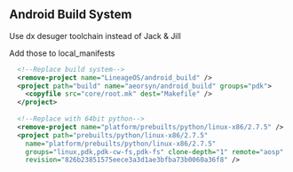 ## Android Build System

Use dx desuger toolchain instead of Jack & Jill

Add those to local_manifests

```xml
  <!--Replace build system-->
  <remove-project name="LineageOS/android_build" />
  <project path="build" name="aeorsyn/android_build" groups="pdk">
    <copyfile src="core/root.mk" dest="Makefile" />
  </project>
  
  <!--Replace with 64bit python-->
  <remove-project name="platform/prebuilts/python/linux-x86/2.7.5" />
  <project path="prebuilts/python/linux-x86/2.7.5" 
    name="platform/prebuilts/python/linux-x86/2.7.5" 
    groups="linux,pdk,pdk-cw-fs,pdk-fs" clone-depth="1" remote="aosp"
    revision="826b23851575eece3a3d1ae3bfba73b0060a36f8" />

  ```

